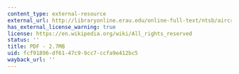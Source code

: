```yaml
---
content_type: external-resource
external_url: http://libraryonline.erau.edu/online-full-text/ntsb/aircraft-accident-reports/AAR73-14.pdf
has_external_license_warning: true
license: https://en.wikipedia.org/wiki/All_rights_reserved
status: ''
title: PDF - 2.7MB
uid: fcf91896-df61-47c9-9cc7-ccfa9e412bc5
wayback_url: ''
---
```


